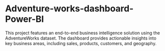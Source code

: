 # Adventure-works-dashboard-Power-BI
This project features an end-to-end business intelligence solution using the AdventureWorks dataset. The dashboard provides actionable insights into key business areas, including sales, products, customers, and geography.
